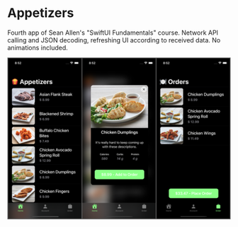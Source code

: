 # Appetizers

Fourth app of Sean Allen's "SwiftUI Fundamentals" course. Network API calling and JSON decoding, refreshing UI according to received data. No animations included.

![](./README-Assets/Image.png)
